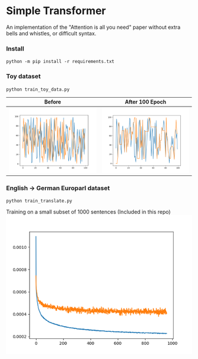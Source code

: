 # Simple Transformer

An implementation of the "Attention is all you need" paper without extra bells and whistles,
or difficult syntax.

### Install
```
python -m pip install -r requirements.txt
```

### Toy dataset
```
python train_toy_data.py
```

| Before      | After 100 Epoch |
| ----------- | ----------- |
|![Image](Begin.png)   |   ![Image](After100.png)   |

### English -> German Europarl dataset
```
python train_translate.py
```

Training on a small subset of 1000 sentences (Included in this repo)
![Image](Loss.png)



